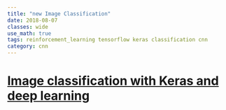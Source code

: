 ```yaml
---
title: "new Image Classification"
date: 2018-08-07
classes: wide
use_math: true
tags: reinforcement_learning tensorflow keras classification cnn
category: cnn
---
```



# [Image classification with Keras and deep learning](https://www.pyimagesearch.com/2017/12/11/image-classification-with-keras-and-deep-learning/)
